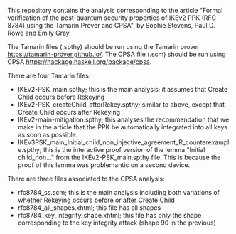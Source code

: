 This repository contains the analysis corresponding to the article 
"Formal verification of the post-quantum security properties of IKEv2 PPK (RFC 8784) using the Tamarin Prover and CPSA", by Sophie Stevens, Paul D. Rowe and Emily Gray.

The Tamarin files (.spthy) should be run using the Tamarin prover https://tamarin-prover.github.io/.
The CPSA file (.scm) should be run using CPSA https://hackage.haskell.org/package/cpsa.

There are four Tamarin files:
  - IKEv2-PSK_main.spthy; this is the main analysis; it assumes that Create Child occurs before Rekeying
  - IKEv2-PSK_createChild_afterRekey.spthy; similar to above, except that Create Child occurs after Rekeying
  - IKEv2-main-mitigation.spthy; this analyses the recommendation that we make in the article that the PPK be automatically integrated into all keys as soon as possible.
  - IKEv3PSK_main_Initial_child_non_injective_agreement_R_counterexample.spthy; this is the interactive proof version of the lemma "Initial child_non..." from the IKEv2-PSK_main.spthy file. This is because the proof of this lemma was problemantic on a second device.

There are three files associated to the CPSA analysis:
  - rfc8784_ss.scm; this is the main analysis including both variations of whether Rekeying occurs before or after Create Child
  - rfc8784_all_shapes.xhtml; this file has all shapes
  - rfc8784_key_integrity_shape.xhtml; this file has only the shape corresponding to the key integrity attack (shape 90 in the previous)
